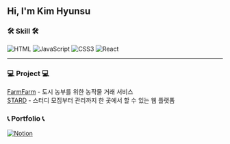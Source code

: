   ## Hi, I'm Kim Hyunsu
  ### 🛠 Skill 🛠
  ![HTML](https://img.shields.io/badge/HTML5-E34F26?style=for-the-badge&logo=html5&logoColor=white)
  ![JavaScript](https://img.shields.io/badge/JavaScript-F7DF1E?style=for-the-badge&logo=JavaScript&logoColor=white)
  ![CSS3](https://img.shields.io/badge/CSS3-1572B6?style=for-the-badge&logo=css3&logoColor=white)
  ![React](https://img.shields.io/badge/React-20232A?style=for-the-badge&logo=react&logoColor=61DAFB)

  <hr/>

  ### 💻 Project 💻
  <a href="https://github.com/khskys0805/FarmFarm_react">FarmFarm</a> - 도시 농부를 위한 농작물 거래 서비스
  <br/>
  <a href="https://github.com/Hanium2023-WeB/starD-frontend">STARD</a> - 스터디 모집부터 관리까지 한 곳에서 할 수 있는 웹 플랫폼

  ### 📞 Portfolio 📞
  <a href="https://www.notion.so/98209dc9aa4945528c3ea5c824fa1b73?pvs=4">![Notion](https://img.shields.io/badge/Notion-%23000000.svg?style=for-the-badge&logo=notion&logoColor=white)</a>

<!--
**khskys0805/khskys0805** is a ✨ _special_ ✨ repository because its `README.md` (this file) appears on your GitHub profile.

Here are some ideas to get you started:

- 🔭 I’m currently working on ...
- 🌱 I’m currently learning ...
- 👯 I’m looking to collaborate on ...
- 🤔 I’m looking for help with ...
- 💬 Ask me about ...
- 📫 How to reach me: ...
- 😄 Pronouns: ...
- ⚡ Fun fact: ...
-->

